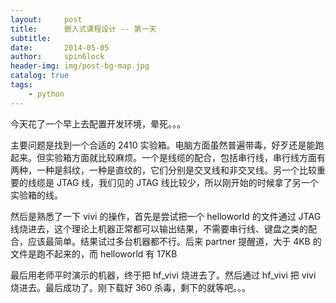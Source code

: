 ```yaml
---
layout:     post
title:      嵌入式课程设计 -- 第一天
subtitle:   
date:       2014-05-05
author:     spin6lock
header-img: img/post-bg-map.jpg
catalog: true
tags:
    - python
---
```

今天花了一个早上去配置开发环境，晕死。。。

主要问题是找到一个合适的 2410 实验箱。电脑方面虽然普遍带毒，好歹还是能跑起来。但实验箱方面就比较麻烦。一个是线缆的配合，包括串行线，串行线方面有两种，一种是斜纹，一种是直纹的，它们分别是交叉线和非交叉线。另一个比较重要的线缆是 JTAG 线，我们见的 JTAG 线比较少，所以刚开始的时候拿了另一个实验箱的线。 

然后是熟悉了一下 vivi 的操作，首先是尝试把一个 helloworld 的文件通过 JTAG 线烧进去，这个理论上机器正常都可以输出结果，不需要串行线、键盘之类的配合，应该最简单。结果试过多台机器都不行。后来 partner 提醒道，大于 4KB 的文件是跑不起来的，而 helloworld 有 17KB

最后用老师平时演示的机器，终于把 hf_vivi 烧进去了。然后通过 hf_vivi 把 vivi 烧进去。最后成功了。刚下载好 360 杀毒，剩下的就等吧。。。

